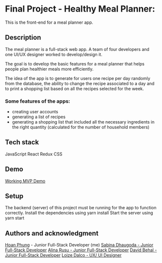 # Final Project - Healthy Meal Planner:
This is the front-end for a meal planner app.

## Description
The meal planner is a full-stack web app. A team of four developers and one UI/UX designer worked to develop/design it.

The goal is to develop the basic features for a meal planner that helps people plan healthier meals more efficiently.

The idea of the app is to generate for users one recipe per day randomly from the database, the ability to change the recipe associated to a day and to print a shopping list based on all the recipes selected for the week.

### Some features of the apps:
- creating user accounts
- generating a list of recipes
- generating a shopping list that included all the necessary ingredients in the right quantity (calculated for the number of household members)

## Tech stack
JavaScript
React
Redux
CSS

## Demo
[Working MVP Demo](https://loized.com/img/meal/video_meal.gif)

## Setup
The backend (server) of this project must be running for the app to function correctly.
Install the dependencies using yarn install
Start the server using yarn start

## Authors and acknowledgment
[Hoan Phung](https://www.linkedin.com/in/hoanphung) - Junior Full-Stack Developer (me)
[Sabina Dhaugoda - Junior Full-Stack Developer](https://www.linkedin.com/in/sabinadhaugoda)
[Alina Rusu - Junior Full-Stack Developer](https://github.com/alex-alina)
[David Behal - Junior Full-Stack Developer](https://github.com/DavidB59)
[Loize Dalco - UX/ UI Designer](https://loized.com/)
